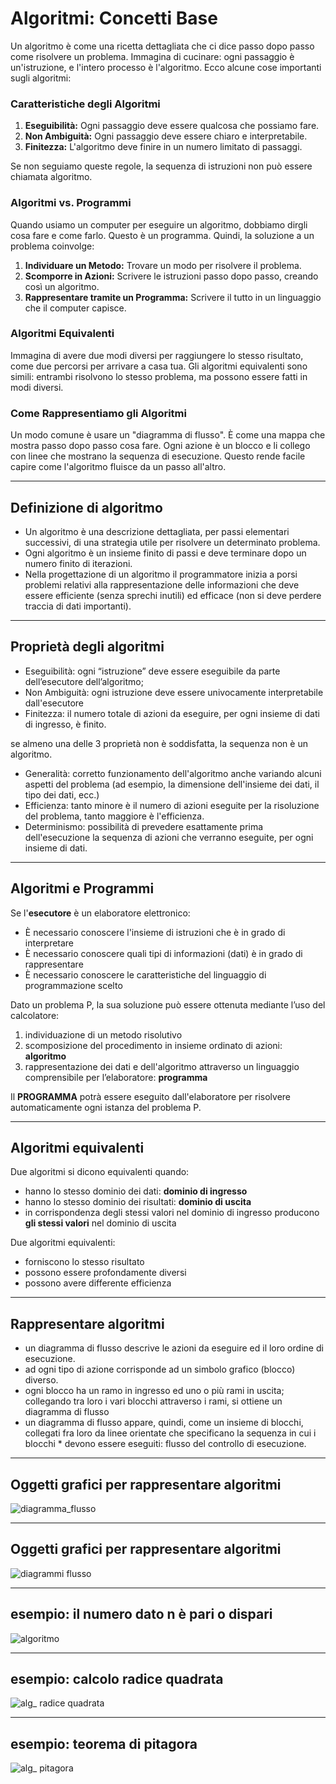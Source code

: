 # Algoritmi: Concetti Base

Un algoritmo è come una ricetta dettagliata che ci dice passo dopo passo come risolvere un problema. Immagina di cucinare: ogni passaggio è un'istruzione, e l'intero processo è l'algoritmo. Ecco alcune cose importanti sugli algoritmi:

### Caratteristiche degli Algoritmi

1. **Eseguibilità:** Ogni passaggio deve essere qualcosa che possiamo fare.
2. **Non Ambiguità:** Ogni passaggio deve essere chiaro e interpretabile.
3. **Finitezza:** L'algoritmo deve finire in un numero limitato di passaggi.

Se non seguiamo queste regole, la sequenza di istruzioni non può essere chiamata algoritmo.

### Algoritmi vs. Programmi

Quando usiamo un computer per eseguire un algoritmo, dobbiamo dirgli cosa fare e come farlo. Questo è un programma. Quindi, la soluzione a un problema coinvolge:

1. **Individuare un Metodo:** Trovare un modo per risolvere il problema.
2. **Scomporre in Azioni:** Scrivere le istruzioni passo dopo passo, creando così un algoritmo.
3. **Rappresentare tramite un Programma:** Scrivere il tutto in un linguaggio che il computer capisce.

### Algoritmi Equivalenti

Immagina di avere due modi diversi per raggiungere lo stesso risultato, come due percorsi per arrivare a casa tua. Gli algoritmi equivalenti sono simili: entrambi risolvono lo stesso problema, ma possono essere fatti in modi diversi.

### Come Rappresentiamo gli Algoritmi

Un modo comune è usare un "diagramma di flusso". È come una mappa che mostra passo dopo passo cosa fare. Ogni azione è un blocco e li collego con linee che mostrano la sequenza di esecuzione. Questo rende facile capire come l'algoritmo fluisce da un passo all'altro.

---

## Definizione di algoritmo

* Un algoritmo è una descrizione dettagliata, per passi elementari successivi, di una strategia utile per risolvere un determinato problema.
* Ogni algoritmo è un insieme finito di passi e deve terminare dopo un numero finito di iterazioni.
* Nella progettazione di un algoritmo il programmatore inizia a porsi problemi relativi alla rappresentazione delle informazioni che deve essere efficiente (senza sprechi inutili) ed efficace (non si deve perdere traccia di dati importanti).

---

## Proprietà degli algoritmi

* Eseguibilità: ogni “istruzione” deve essere eseguibile da parte dell’esecutore dell’algoritmo;
* Non Ambiguità: ogni istruzione deve essere univocamente interpretabile dall'esecutore
* Finitezza: il numero totale di azioni da eseguire, per ogni insieme di dati di ingresso, è finito.

se almeno una delle 3 proprietà non è soddisfatta, la sequenza non è un algoritmo.

* Generalità: corretto funzionamento dell'algoritmo anche variando alcuni aspetti del problema (ad esempio, la dimensione dell'insieme dei dati, il tipo dei dati, ecc.)
* Efficienza: tanto minore è il numero di azioni eseguite per la risoluzione del problema, tanto maggiore è l'efficienza.
* Determinismo: possibilità di prevedere esattamente prima dell'esecuzione la sequenza di azioni che verranno eseguite, per ogni insieme di dati.

---

## Algoritmi e Programmi

Se l'**esecutore** è un elaboratore elettronico:

* È necessario conoscere l'insieme di istruzioni che è in grado di interpretare
* È necessario conoscere quali tipi di informazioni (dati) è in grado di rappresentare
* È necessario conoscere le caratteristiche del linguaggio di programmazione scelto

Dato un problema P, la sua soluzione può essere ottenuta mediante l’uso del calcolatore:

1. individuazione di un metodo risolutivo
2. scomposizione del procedimento in insieme ordinato di azioni: **algoritmo**
3. rappresentazione dei dati e dell'algoritmo attraverso un linguaggio comprensibile per l’elaboratore: **programma**

Il **PROGRAMMA** potrà essere eseguito dall'elaboratore per risolvere automaticamente ogni istanza del problema P.

---

## Algoritmi equivalenti

Due algoritmi si dicono equivalenti quando:

* hanno lo stesso dominio dei dati: **dominio di ingresso**
* hanno lo stesso dominio dei risultati: **dominio di uscita**
* in corrispondenza degli stessi valori nel dominio di ingresso producono **gli stessi valori** nel dominio di uscita

Due algoritmi equivalenti:

* forniscono lo stesso risultato
* possono essere profondamente diversi
* possono avere differente efficienza

---

## Rappresentare algoritmi

* un diagramma di flusso descrive le azioni da eseguire ed il loro ordine di esecuzione.
* ad ogni tipo di azione corrisponde ad un simbolo grafico (blocco) diverso.
* ogni blocco ha un ramo in ingresso ed uno o più rami in uscita; collegando tra loro i vari blocchi attraverso i rami, si ottiene un diagramma di flusso
* un diagramma di flusso appare, quindi, come un insieme di blocchi, collegati fra loro da linee orientate che specificano la sequenza in cui i blocchi * devono essere eseguiti: flusso del controllo di esecuzione.

---

## Oggetti grafici per rappresentare algoritmi

![diagramma_flusso](https://raw.githubusercontent.com/maboglia/Fondamenti/master/img/diagramma_flusso.png)

---

## Oggetti grafici per rappresentare algoritmi

![diagrammi flusso](https://raw.githubusercontent.com/maboglia/Fondamenti/master/img/diagrammi_flusso1.jpg)

---

## esempio: il numero dato n è pari o dispari

![algoritmo](https://raw.githubusercontent.com/maboglia/Fondamenti/master/img/algoritmo.png)

---

## esempio: calcolo radice quadrata

![alg_ radice quadrata](https://raw.githubusercontent.com/maboglia/Fondamenti/master/img/Algoritmo_calcola_radice_quadrata.png)

---

## esempio: teorema di pitagora

![alg_ pitagora](https://raw.githubusercontent.com/maboglia/Fondamenti/master/img/algoritmi_teorema_di_pitagora.png)
